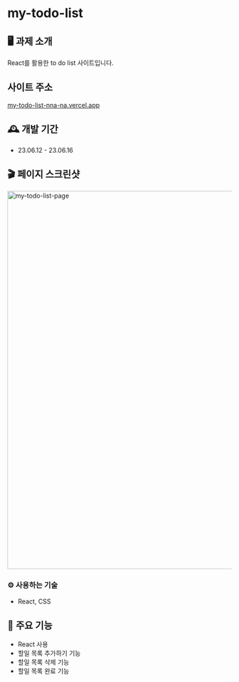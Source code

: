 # my-todo-list

## 🖥️ 과제 소개
React를 활용한 to do list 사이트입니다.

## 사이트 주소
[my-todo-list-nna-na.vercel.app](https://my-todo-list-nna-na.vercel.app/)

## 🕰️ 개발 기간
* 23.06.12 - 23.06.16

## 🎬 페이지 스크린샷
<img width="848" alt="my-todo-list-page" src="https://github.com/nna-na/my-todo-list/assets/133615677/a3bfebec-37e9-4de7-8232-3203ccd6f3f4">


### ⚙️ 사용하는 기술
- React, CSS

## 📌 주요 기능
- React 사용
- 할일 목록 추가하기 기능
- 할일 목록 삭제 기능
- 할일 목록 완료 기능
